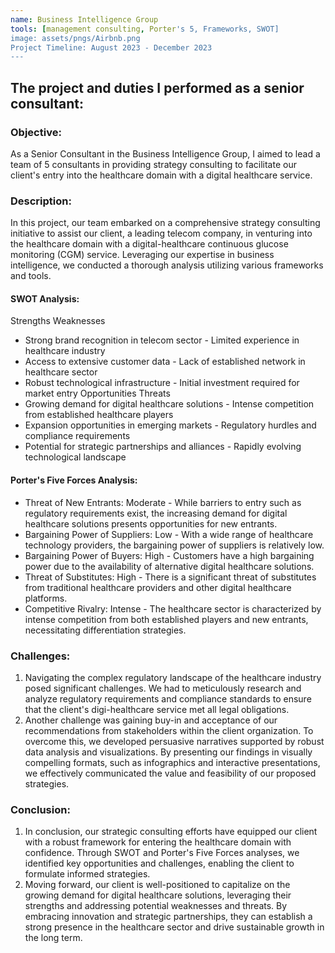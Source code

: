 ```yaml
---
name: Business Intelligence Group
tools: [management consulting, Porter's 5, Frameworks, SWOT]
image: assets/pngs/Airbnb.png
Project Timeline: August 2023 - December 2023
---
```


## The project and duties I performed as a senior consultant:

### Objective:

As a Senior Consultant in the Business Intelligence Group, I aimed to lead a team of 5 consultants in providing strategy consulting to facilitate our client's entry into the healthcare domain with a digital healthcare service.

### Description:

In this project, our team embarked on a comprehensive strategy consulting initiative to assist our client, a leading telecom company, in venturing into the healthcare domain with a digital-healthcare continuous glucose monitoring (CGM) service. Leveraging our expertise in business intelligence, we conducted a thorough analysis utilizing various frameworks and tools.

#### SWOT Analysis:
Strengths 	Weaknesses 
- Strong brand recognition in telecom sector - Limited experience in healthcare industry 
- Access to extensive customer data	 - Lack of established network in healthcare sector 
- Robust technological infrastructure	- Initial investment required for market entry 
Opportunities Threats
- Growing demand for digital healthcare solutions - Intense competition from established healthcare players
- Expansion opportunities in emerging markets	- Regulatory hurdles and compliance requirements
- Potential for strategic partnerships and alliances - Rapidly evolving technological landscape

#### Porter's Five Forces Analysis:
* Threat of New Entrants: Moderate - While barriers to entry such as regulatory requirements exist, the increasing demand for digital healthcare solutions presents opportunities for new entrants.
* Bargaining Power of Suppliers: Low - With a wide range of healthcare technology providers, the bargaining power of suppliers is relatively low.
* Bargaining Power of Buyers: High - Customers have a high bargaining power due to the availability of alternative digital healthcare solutions.
* Threat of Substitutes: High - There is a significant threat of substitutes from traditional healthcare providers and other digital healthcare platforms.
* Competitive Rivalry: Intense - The healthcare sector is characterized by intense competition from both established players and new entrants, necessitating differentiation strategies.


### Challenges: 
1. Navigating the complex regulatory landscape of the healthcare industry posed significant challenges. We had to meticulously research and analyze regulatory requirements and compliance standards to ensure that the client's digi-healthcare service met all legal obligations.
2. Another challenge was gaining buy-in and acceptance of our recommendations from stakeholders within the client organization. To overcome this, we developed persuasive narratives supported by robust data analysis and visualizations. By presenting our findings in visually compelling formats, such as infographics and interactive presentations, we effectively communicated the value and feasibility of our proposed strategies.

### Conclusion:

1. In conclusion, our strategic consulting efforts have equipped our client with a robust framework for entering the healthcare domain with confidence. Through SWOT and Porter's Five Forces analyses, we identified key opportunities and challenges, enabling the client to formulate informed strategies.
2. Moving forward, our client is well-positioned to capitalize on the growing demand for digital healthcare solutions, leveraging their strengths and addressing potential weaknesses and threats. By embracing innovation and strategic partnerships, they can establish a strong presence in the healthcare sector and drive sustainable growth in the long term.
